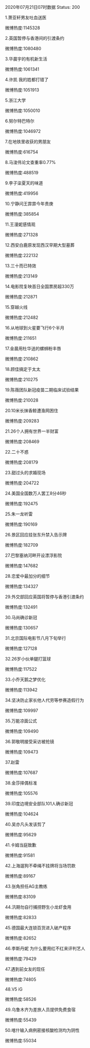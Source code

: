 2020年07月21日07时数据
Status: 200

1.萧亚轩男友吐血送医

微博热度:1145328

2.英国暂停与香港间的引渡条约

微博热度:1080480

3.华晨宇的有机新生活

微博热度:1061341

4.许凯 我的姓都打错了

微博热度:1051913

5.浙江大学

微博热度:1050010

6.努尔特巴特尔

微博热度:1046972

7.在地铁里收获的男朋友

微博热度:616754

8.马浚伟论文查重率0.77%

微博热度:488519

9.李子柒夏天的味道

微博热度:419956

10.宁静问王霏霏今年贵庚

微博热度:385854

11.王漫妮感情观

微博热度:271328

12.西安白鹿原发现西汉早期大型墓葬

微博热度:222132

13.三十而已特效

微博热度:213149

14.电影院复映首日全国票房超330万

微博热度:212871

15.穿越火线

微博热度:212482

16.从地球到火星要飞行6个半月

微博热度:211651

17.金晨用杜华送的螺蛳粉丰唇

微博热度:210862

18.顾佳搞定于太太

微博热度:210275

19.陈薇团队新冠疫苗二期临床试验结果

微博热度:210028

20.10米长抹香鲸遭渔网困住

微博热度:209283

21.26个人拥有世界一半财富

微博热度:208469

22.二十不惑

微博热度:208179

23.甜过头的求婚现场

微博热度:204722

24.美国全国数万人罢工8分46秒

微博热度:192475

25.朱一龙听雷

微博热度:190169

26.景区回应挂张东升禁入告示牌

微博热度:182709

27.巴黎塞纳河畔开设漂浮影院

微博热度:147682

28.恋爱中最加分的细节

微博热度:134327

29.外交部回应英国将暂停与香港引渡条约

微博热度:132491

30.马尚确诊新冠

微博热度:130657

31.北京国际电影节八月下旬举行

微博热度:127128

32.26岁小伙单腿打篮球

微博热度:117522

33.小乔天鹅之梦优化

微博热度:113942

34.坚决防止家长他人代劳等参赛造假行为

微博热度:109997

35.万能凉面公式

微博热度:109490

36.郭敬明接受采访被抢镜

微博热度:109473

37.赵雷

微博热度:107687

38.金莎择偶标准

微博热度:105576

39.印度边境安全部队101人确诊新冠

微博热度:104624

40.吴亦凡头发该剪了

微博热度:95629

41.卡姆当庭致歉

微博热度:91581

42.上海遛狗不牵绳不挂牌将当场罚款

微博热度:89167

43.张角担任AG主教练

微博热度:83109

44.汛期勿自行捕捞野生小龙虾食用

微博热度:82833

45.德国最大连锁百货进入破产程序

微博热度:82652

46.李斯丹妮 为什么要用红不红来评判艺人

微博热度:79429

47.遇到前女友的现任

微博热度:74805

48.V5 iG

微博热度:58526

49.乌鲁木齐为差旅人员提供免费食宿

微博热度:55439

50.喀什输入病例密接核酸检测均为阴性

微博热度:55034

